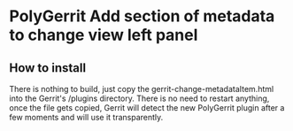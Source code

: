 # PolyGerrit Add section of metadata to change view left panel

## How to install

There is nothing to build, just copy the gerrit-change-metadataItem.html into
the Gerrit's /plugins directory. There is no need to restart anything,
once the file gets copied, Gerrit will detect the new PolyGerrit plugin after
a few moments and will use it transparently.
